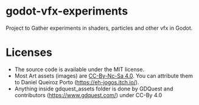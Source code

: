 # godot-vfx-experiments
Project to Gather experiments in shaders, particles and other vfx in Godot.

# Licenses

- The source code is available under the MIT license.
- Most Art assets (images) are [CC-By-Nc-Sa 4.0](https://creativecommons.org/licenses/by-nc-sa/4.0/). You can attribute them to Daniel Queiroz Porto (https://eh-jogos.itch.io/).
- Anything inside gdquest_assets folder is done by GDQuest and contributors (https://www.gdquest.com/) under CC-By 4.0
